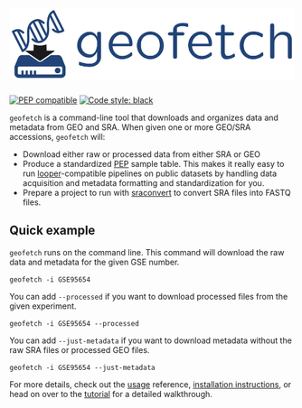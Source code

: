 # <img src="img/geofetch_logo.svg" class="img-header">

[![PEP compatible](http://pepkit.github.io/img/PEP-compatible-green.svg)](http://pepkit.github.io)
[![Code style: black](https://img.shields.io/badge/code%20style-black-000000.svg)](https://github.com/psf/black)

`geofetch` is a command-line tool that downloads and organizes data and metadata from GEO and SRA. When given one or more GEO/SRA accessions, `geofetch` will:

  - Download either raw or processed data from either SRA or GEO
  - Produce a standardized [PEP](http://pepkit.github.io) sample table. This makes it really easy to run [looper](https://pepkit.github.io/docs/looper/)-compatible pipelines on public datasets by handling data acquisition and metadata formatting and standardization for you.
  - Prepare a project to run with [sraconvert](sra_convert.md) to convert SRA files into FASTQ files.

## Quick example

`geofetch` runs on the command line. This command will download the raw data and metadata for the given GSE number.

```console
geofetch -i GSE95654
```

You can add `--processed` if you want to download processed files from the given experiment.


```console
geofetch -i GSE95654 --processed
```

You can add `--just-metadata` if you want to download metadata without the raw SRA files or processed GEO files.

```console
geofetch -i GSE95654 --just-metadata
```

For more details, check out the [usage](usage.md) reference, [installation instructions](install.md), or head on over to the [tutorial](tutorial.md) for a detailed walkthrough.



